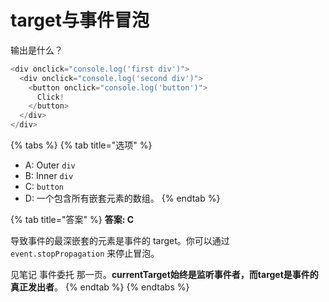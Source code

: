 # target与事件冒泡

输出是什么？

```javascript
<div onclick="console.log('first div')">
  <div onclick="console.log('second div')">
    <button onclick="console.log('button')">
      Click!
    </button>
  </div>
</div>
```

{% tabs %}
{% tab title="选项" %}
* A: Outer `div`
* B: Inner `div`
* C: `button`
* D: 一个包含所有嵌套元素的数组。
{% endtab %}

{% tab title="答案" %}
**答案: C**

导致事件的最深嵌套的元素是事件的 target。你可以通过 `event.stopPropagation` 来停止冒泡。

见笔记 事件委托 那一页。**currentTarget始终是监听事件者，而target是事件的真正发出者**。
{% endtab %}
{% endtabs %}




